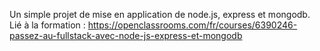 Un simple projet de mise en application de node.js, express et mongodb.  
Lié à la formation : https://openclassrooms.com/fr/courses/6390246-passez-au-fullstack-avec-node-js-express-et-mongodb
